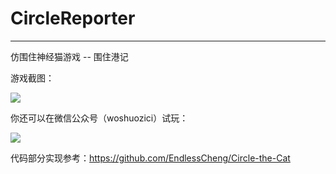 # CircleReporter
---------
仿围住神经猫游戏 -- 围住港记

游戏截图：

![](http://i2.buimg.com/4851/84d966aeb230caae.jpg) 

你还可以在微信公众号（woshuozici）试玩：

![](http://i1.piimg.com/4851/741cb45bf5c2032d.jpg) 


代码部分实现参考：https://github.com/EndlessCheng/Circle-the-Cat



